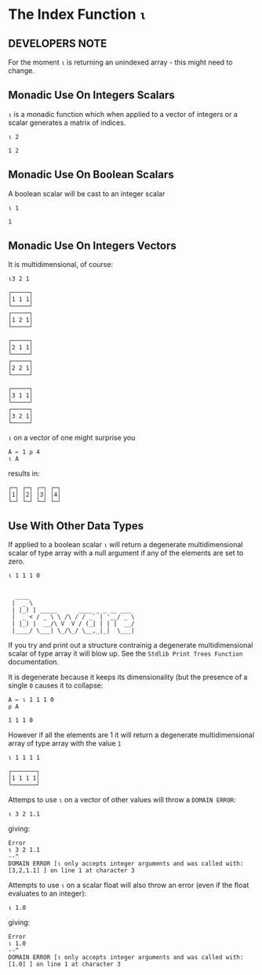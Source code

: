 # The Index Function `⍳`

## DEVELOPERS NOTE

For the moment `⍳` is returning an unindexed array - this might need to change.

## Monadic Use On Integers Scalars

`⍳` is a monadic function which when applied to a vector of integers or a scalar generates a matrix of indices.

```pometo
⍳ 2
```

```pometo_results
1 2
```

## Monadic Use On Boolean Scalars

A boolean scalar will be cast to an integer scalar

```pometo
⍳ 1
```

```pometo_results
1
```

## Monadic Use On Integers Vectors

It is multidimensional, of course:

```pometo
⍳3 2 1
```

```pometo_results
┌─────┐
│1 1 1│
└─────┘
┌─────┐
│1 2 1│
└─────┘

┌─────┐
│2 1 1│
└─────┘
┌─────┐
│2 2 1│
└─────┘

┌─────┐
│3 1 1│
└─────┘
┌─────┐
│3 2 1│
└─────┘
```

`⍳` on a vector of one might surprise you

```pometo
A ← 1 ⍴ 4
⍳ A
```

results in:

```pometo_results
┌─┐ ┌─┐ ┌─┐ ┌─┐
│1│ │2│ │3│ │4│
└─┘ └─┘ └─┘ └─┘
```

## Use With Other Data Types

If applied to a boolean scalar `⍳` will return a degenerate multidimensional scalar of type array with a null argument if any of the elements are set to zero.

```pometo
⍳ 1 1 1 0
```

```pometo_results

```

```code
  ____
 |  _ \
 | |_) | _____      ____ _ _ __ ___
 |  _ < / _ \ \ /\ / / _` | '__/ _ \
 | |_) |  __/\ V  V / (_| | | |  __/
 |____/ \___| \_/\_/ \__,_|_|  \___|
```

If you try and print out a structure contrainig a degenerate multidimensional scalar of type array it will blow up. See the `Stdlib Print Trees Function` documentation.

It is degenerate because it keeps its dimensionality (but the presence of a single `0` causes it to collapse:

```pometo
A ← ⍳ 1 1 1 0
⍴ A
```

```pometo_results
1 1 1 0
```

However if all the elements are 1 it will return a degenerate multidimensional array of type array with the value `1`

```pometo
⍳ 1 1 1 1
```

```pometo_results
┌───────┐
│1 1 1 1│
└───────┘
```

Attemps to use `⍳` on a vector of other values will throw a `DOMAIN ERROR`:

```pometo
⍳ 3 2 1.1
```

giving:

```pometo_results
Error
⍳ 3 2 1.1
--^
DOMAIN ERROR [⍳ only accepts integer arguments and was called with: [3,2,1.1] ] on line 1 at character 3
```

Attempts to use `⍳` on a scalar float will also throw an error (even if the float evaluates to an integer):

```pometo
⍳ 1.0
```
giving:


```pometo_results
Error
⍳ 1.0
--^
DOMAIN ERROR [⍳ only accepts integer arguments and was called with: [1.0] ] on line 1 at character 3
```

